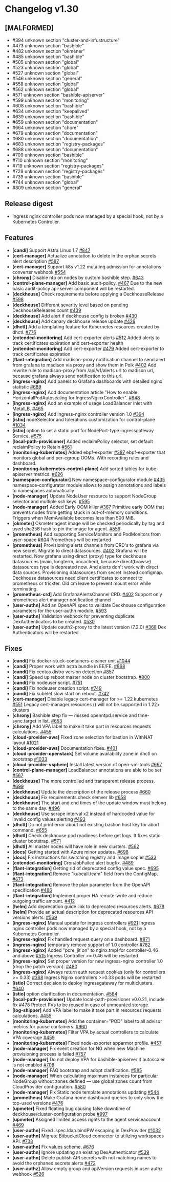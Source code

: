 # Changelog v1.30

## [MALFORMED]


 - #394 unknown section "cluster-and-infustructure"
 - #473 unknown section "bashible"
 - #482 unknown section "okmener"
 - #485 unknown section "bashible"
 - #505 unknown section "global"
 - #523 unknown section "global"
 - #527 unknown section "global"
 - #546 unknown section "general"
 - #558 unknown section "global"
 - #562 unknown section "global"
 - #571 unknown section "bashible-apiserver"
 - #599 unknown section "monitoring"
 - #608 unknown section "bashible"
 - #634 unknown section "keepalived"
 - #639 unknown section "bashible"
 - #659 unknown section "documentation"
 - #664 unknown section "chore"
 - #679 unknown section "documentation"
 - #680 unknown section "documentation"
 - #683 unknown section "registry-packages"
 - #688 unknown section "documentation"
 - #709 unknown section "bashible"
 - #710 unknown section "monitoring"
 - #719 unknown section "registry-packages"
 - #729 unknown section "registry-packages"
 - #739 unknown section "bashible"
 - #744 unknown section "global"
 - #809 unknown section "general"

## Release digest


 - Ingress nginx controller pods now managed by a special hook, not by a Kubernetes Controller.

## Features


 - **[candi]** Support Astra Linux 1.7 [#847](https://github.com/deckhouse/deckhouse/pull/847)
 - **[cert-manager]** Actualize annotation to delete in the orphan secrets alert description [#587](https://github.com/deckhouse/deckhouse/pull/587)
 - **[cert-manager]** Support k8s v1.22 mutating admission for annotations-converter webhook [#554](https://github.com/deckhouse/deckhouse/pull/554)
 - **[chrony]** Disable ntp on nodes by custom bashible step. [#643](https://github.com/deckhouse/deckhouse/pull/643)
 - **[control-plane-manager]** Add basic audit-policy. [#467](https://github.com/deckhouse/deckhouse/pull/467)
    Due to the new basic audit-policy api-server component will be restarted.
 - **[deckhouse]** Check requirements before applying a DeckhouseRelease [#598](https://github.com/deckhouse/deckhouse/pull/598)
 - **[deckhouse]** Different severity level based on pending DeckhouseReleases count [#439](https://github.com/deckhouse/deckhouse/pull/439)
 - **[deckhouse]** Add alert if deckhouse config is broken [#430](https://github.com/deckhouse/deckhouse/pull/430)
 - **[deckhouse]** Add canary deckhouse release update [#429](https://github.com/deckhouse/deckhouse/pull/429)
 - **[dhctl]** Add a templating feature for Kubernetes resources сreated by dhctl. [#776](https://github.com/deckhouse/deckhouse/pull/776)
 - **[extended-monitoring]** Add cert-exporter alerts [#512](https://github.com/deckhouse/deckhouse/pull/512)
    Added alerts to track certificates expiration and cert-exporter health
 - **[extended-monitoring]** Add cert-exporter [#479](https://github.com/deckhouse/deckhouse/pull/479)
    Added cert-exporter to track certificates expiration
 - **[flant-integration]** Add madison-proxy notification channel to send alert from grafana to madison via proxy and show them in Polk [#402](https://github.com/deckhouse/deckhouse/pull/402)
    Add rewrite rule to madison-proxy from /api/v1/alerts url to madison url, because grafana always send notification to this url.
 - **[ingress-nginx]** Add panels to Grafana dashboards with detailed nginx statistic [#689](https://github.com/deckhouse/deckhouse/pull/689)
 - **[ingress-nginx]** Add documentation article "How to enable HorizontalPodAutoscaling for IngressNginxController". [#648](https://github.com/deckhouse/deckhouse/pull/648)
 - **[ingress-nginx]** Add an example of usage LoadBalancer inlet with MetalLB. [#465](https://github.com/deckhouse/deckhouse/pull/465)
 - **[ingress-nginx]** Add ingress-nginx controller version 1.0 [#394](https://github.com/deckhouse/deckhouse/pull/394)
 - **[istio]** nodeSelector and tolerations customization for control-plane [#1034](https://github.com/deckhouse/deckhouse/pull/1034)
 - **[istio]**  option to set a static port for NodePort-type ingressgateway Service. [#575](https://github.com/deckhouse/deckhouse/pull/575)
 - **[local-path-provisioner]** Added reclaimPolicy selector, set default reclaimPolicy to Retain [#561](https://github.com/deckhouse/deckhouse/pull/561)
 - **[monitoring-kubernetes]** Added ebpf-exporter [#387](https://github.com/deckhouse/deckhouse/pull/387)
    ebpf-exporter that monitors global and per-cgroup OOMs. With recording rules and dashboard.
 - **[monitoring-kubernetes-control-plane]** Add sorted tables for kube-apiserver metrics. [#626](https://github.com/deckhouse/deckhouse/pull/626)
 - **[namespace-configurator]** New namespace-configurator module [#435](https://github.com/deckhouse/deckhouse/pull/435)
    namespace-configurator module allows to assign annotations and labels to namespaces automatically
 - **[node-manager]** Update NodeUser resource to support NodeGroup selector and multiple ssh keys. [#595](https://github.com/deckhouse/deckhouse/pull/595)
 - **[node-manager]** Added Early OOM killer [#387](https://github.com/deckhouse/deckhouse/pull/387)
    Primitive early OOM that prevents nodes from getting stuck in out-of-memory conditions. Triggers when MemAvailable becomes less than 500 MiB.
 - **[okmeter]** Okmeter agent image will be checked periodically by tag and used sha256 hash to pin the image for agent. [#556](https://github.com/deckhouse/deckhouse/pull/556)
 - **[prometheus]** Add supporting ServiceMonitors and PodMonitors from user-space [#604](https://github.com/deckhouse/deckhouse/pull/604)
    Prometheus will be restarted
 - **[prometheus]** Provisioning alerts channels from CRD's to grafana via new secret. Migrate to direct datasources. [#402](https://github.com/deckhouse/deckhouse/pull/402)
    Grafana will be restarted.
    Now grafana using direct (proxy) type for deckhouse datasources (main, longterm, uncached), because direct(browse) datasources type is depreated now. And alerts don't work with direct data sources.
    Provisioning datasources from secret instead configmap. Deckhouse datasources need client certificates to connect to  prometheus or trickter. Old cm leave to prevent mount error while terminating.
 - **[prometheus-crd]** Add GrafanaAlertsChannel CRD. [#402](https://github.com/deckhouse/deckhouse/pull/402)
    Support only prometheus alert manager notification channel
 - **[user-authn]** Add an OpenAPI spec to validate Deckhouse configuration parameters for the user-authn module. [#593](https://github.com/deckhouse/deckhouse/pull/593)
 - **[user-authn]** Validation webhook for preventing duplicate DexAuthenticators to be created. [#530](https://github.com/deckhouse/deckhouse/pull/530)
 - **[user-authn]** Update oauth2-proxy to the latest version (7.2.0) [#368](https://github.com/deckhouse/deckhouse/pull/368)
    Dex Authenticators will be restarted

## Fixes


 - **[candi]** Fix docker-stuck-containers-cleaner unit [#1044](https://github.com/deckhouse/deckhouse/pull/1044)
 - **[candi]** Proper work with astra bundle in EE/FE. [#868](https://github.com/deckhouse/deckhouse/pull/868)
 - **[candi]** Fix centos distro version detection [#857](https://github.com/deckhouse/deckhouse/pull/857)
 - **[candi]** Speed up reboot master node on cluster bootstrap. [#800](https://github.com/deckhouse/deckhouse/pull/800)
 - **[candi]** Fix nodeuser script. [#751](https://github.com/deckhouse/deckhouse/pull/751)
 - **[candi]** Fix nodeuser creation script. [#749](https://github.com/deckhouse/deckhouse/pull/749)
 - **[candi]** Fix kubelet slow start on reboot. [#742](https://github.com/deckhouse/deckhouse/pull/742)
 - **[cert-manager]** Disable legacy cert-manager for >= 1.22 kubernetes [#551](https://github.com/deckhouse/deckhouse/pull/551)
    Legacy cert-manager resources () will not be supported in 1.22+ clusters
 - **[chrony]** Bashible step fix — missed openntpd.service and time-sync.target in list. [#653](https://github.com/deckhouse/deckhouse/pull/653)
 - **[chrony]** Add VPA label  to make it take part in resources requests calculations. [#455](https://github.com/deckhouse/deckhouse/pull/455)
 - **[cloud-provider-aws]** Fixed zone selection for bastion in WithNAT layout [#1021](https://github.com/deckhouse/deckhouse/pull/1021)
 - **[cloud-provider-aws]** Documentation fixes. [#401](https://github.com/deckhouse/deckhouse/pull/401)
 - **[cloud-provider-openstack]** Set volume availability zone in dhctl on bootstrap [#1033](https://github.com/deckhouse/deckhouse/pull/1033)
 - **[cloud-provider-vsphere]** Install latest version of open-vm-tools [#667](https://github.com/deckhouse/deckhouse/pull/667)
 - **[control-plane-manager]** LoadBalancer annotations are able to be set [#567](https://github.com/deckhouse/deckhouse/pull/567)
 - **[deckhouse]** The more controlled and transparent release process. [#699](https://github.com/deckhouse/deckhouse/pull/699)
 - **[deckhouse]** Update the description of the release process [#660](https://github.com/deckhouse/deckhouse/pull/660)
 - **[deckhouse]** Fix requirements check semver lib [#658](https://github.com/deckhouse/deckhouse/pull/658)
 - **[deckhouse]** The start and end times of the update window must belong to the same day. [#496](https://github.com/deckhouse/deckhouse/pull/496)
 - **[deckhouse]** Use scrape interval x2 instead of hardcoded value for invalid config values alerting [#493](https://github.com/deckhouse/deckhouse/pull/493)
 - **[dhctl]** Do not print error about not existing bastion host key for abort command. [#655](https://github.com/deckhouse/deckhouse/pull/655)
 - **[dhctl]** Check deckhouse pod readiness before get logs. It fixes static cluster bootstrap. [#571](https://github.com/deckhouse/deckhouse/pull/571)
 - **[dhctl]** All master nodes will have  role in new clusters. [#562](https://github.com/deckhouse/deckhouse/pull/562)
 - **[docs]** Getting started with Azure minor updates. [#698](https://github.com/deckhouse/deckhouse/pull/698)
 - **[docs]** Fix instructions for switching registry and image copier [#533](https://github.com/deckhouse/deckhouse/pull/533)
 - **[extended-monitoring]** CronJobFailed alert bugfix. [#489](https://github.com/deckhouse/deckhouse/pull/489)
 - **[flant-integration]** Getting rid of deprecated  config value spec. [#695](https://github.com/deckhouse/deckhouse/pull/695)
 - **[flant-integration]** Remove "kubeall.team" field from the  ConfigMap. [#673](https://github.com/deckhouse/deckhouse/pull/673)
 - **[flant-integration]** Remove the plan parameter from the OpenAPI specification [#486](https://github.com/deckhouse/deckhouse/pull/486)
 - **[flant-integration]** Implement proper HA remote-write and reduce outgoing traffic amount. [#412](https://github.com/deckhouse/deckhouse/pull/412)
 - **[helm]** Add deprecation guide link to deprecated resources alerts. [#678](https://github.com/deckhouse/deckhouse/pull/678)
 - **[helm]** Provide an actual description for deprecated resources API versions alerts. [#569](https://github.com/deckhouse/deckhouse/pull/569)
 - **[ingress-nginx]** Manual update for ingress controllers [#921](https://github.com/deckhouse/deckhouse/pull/921)
    Ingress nginx controller pods now managed by a special hook, not by a Kubernetes Controller.
 - **[ingress-nginx]** Fix handled request query on a dashboard. [#871](https://github.com/deckhouse/deckhouse/pull/871)
 - **[ingress-nginx]** temporary remove support of 1.0 controller [#782](https://github.com/deckhouse/deckhouse/pull/782)
 - **[ingress-nginx]** Added "pcre_jit on" to nginx.tmpl for controller-0.46 and above [#515](https://github.com/deckhouse/deckhouse/pull/515)
    Ingress Controller >= 0.46 will be restarted
 - **[ingress-nginx]** Set proper version for new ingress-nginx controller 1.0 (drop the patch version). [#480](https://github.com/deckhouse/deckhouse/pull/480)
 - **[ingress-nginx]** Always return auth request cookies (only for controllers >= 0.33) [#368](https://github.com/deckhouse/deckhouse/pull/368)
    Ingress Nginx controllers >=0.33 pods will be restarted
 - **[istio]** Correct decision to deploy ingressgateway for multiclusters. [#640](https://github.com/deckhouse/deckhouse/pull/640)
 - **[istio]**  option clarification in documentation. [#584](https://github.com/deckhouse/deckhouse/pull/584)
 - **[local-path-provisioner]** Update local-path-provisioner v0.0.21, include fix [#478](https://github.com/deckhouse/deckhouse/pull/478)
    Protect PVs to be reused in case of unmounted storage.
 - **[log-shipper]** Add VPA label  to make it take part in resources requests calculations. [#455](https://github.com/deckhouse/deckhouse/pull/455)
 - **[monitoring-kubernetes]** Add the container="POD" label to all advisor metrics for pause containers. [#960](https://github.com/deckhouse/deckhouse/pull/960)
 - **[monitoring-kubernetes]** Filter VPA by actual controllers to calculate VPA coverage [#459](https://github.com/deckhouse/deckhouse/pull/459)
 - **[monitoring-kubernetes]** Fixed node-exporter apparmor profile. [#457](https://github.com/deckhouse/deckhouse/pull/457)
 - **[node-manager]** Fix event creation for NG when new Machine provisioning process is failed [#757](https://github.com/deckhouse/deckhouse/pull/757)
 - **[node-manager]** Do not deploy VPA for bashible-apiserver if autoscaler is not enabled [#708](https://github.com/deckhouse/deckhouse/pull/708)
 - **[node-manager]** FAQ bootstrap and adopt clarification. [#585](https://github.com/deckhouse/deckhouse/pull/585)
 - **[node-manager]** When calculating maximum instances for particular NodeGroup without zones defined — use global zones count from CloudProvider configuration. [#580](https://github.com/deckhouse/deckhouse/pull/580)
 - **[node-manager]** Fix Static node template annotations updating [#544](https://github.com/deckhouse/deckhouse/pull/544)
 - **[prometheus]** Make Grafana home dashboard queries to only show the top-used versions [#476](https://github.com/deckhouse/deckhouse/pull/476)
 - **[upmeter]** Fixed floating bug causing false downtime of deckhouse/cluster-configuration probe [#997](https://github.com/deckhouse/deckhouse/pull/997)
 - **[upmeter]** Assigned limited access rights to the agent serviceaccount [#469](https://github.com/deckhouse/deckhouse/pull/469)
 - **[user-authn]** Fixed .spec.ldap.bindPW escaping in DexProvider [#1032](https://github.com/deckhouse/deckhouse/pull/1032)
 - **[user-authn]** Migrate BitbucketCloud connector to utilizing workspaces API. [#738](https://github.com/deckhouse/deckhouse/pull/738)
 - **[user-authn]** Fix values scheme. [#676](https://github.com/deckhouse/deckhouse/pull/676)
 - **[user-authn]** Ignore updating an existing DexAuthenticator [#539](https://github.com/deckhouse/deckhouse/pull/539)
 - **[user-authn]** Delete publish API secrets with not matching names to avoid the orphaned secrets alerts [#472](https://github.com/deckhouse/deckhouse/pull/472)
 - **[user-authz]** Allow empty group and apiVersion requests in user-authz webhook [#526](https://github.com/deckhouse/deckhouse/pull/526)

